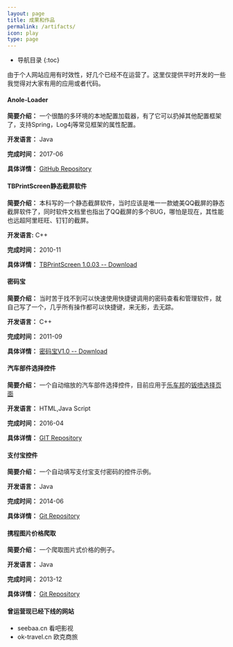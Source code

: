 ```yaml
---
layout: page
title: 成果和作品
permalink: /artifacts/
icon: play
type: page
---
```


* 导航目录
{:toc}


由于个人网站应用有时效性，好几个已经不在运营了。这里仅提供平时开发的一些我觉得对大家有用的应用或者代码。

#### **Anole-Loader**
**简要介绍：** 一个很酷的多环境的本地配置加载器，有了它可以扔掉其他配置框架了，支持Spring，Log4j等常见框架的属性配置。

**开发语言：** Java

**完成时间：** 2017-06

**具体详情：** [GitHub Repository](https://github.com/tbwork/anole-loader)

#### **TBPrintScreen静态截屏软件**

**简要介绍：** 本科写的一个静态截屏软件，当时应该是唯一一款媲美QQ截屏的静态截屏软件了，同时软件文档里也指出了QQ截屏的多个BUG，哪怕是现在，其性能也远超阿里旺旺、钉钉的截屏。

**开发语言:** C++

**完成时间：** 2010-11

**具体详情：** [TBPrintScreen 1.0.03 -- Download](http://7xpe43.com1.z0.glb.clouddn.com/WaveSoft%E9%9D%99%E6%80%81%E6%88%AA%E5%B1%8F1.0.0.3.rar)

#### **密码宝**
**简要介绍：** 当时苦于找不到可以快速使用快捷键调用的密码查看和管理软件，就自己写了一个，几乎所有操作都可以快捷键，来无影，去无踪。

**开发语言：** C++

**完成时间：** 2011-09

**具体详情：** [密码宝V1.0 -- Download](http://7xpe43.com1.z0.glb.clouddn.com/%E5%AF%86%E7%A0%81%E5%AE%9D%E5%AE%89%E8%A3%85%E5%8C%85.rar)

#### **汽车部件选择控件**
**简要介绍：** 一个自动缩放的汽车部件选择控件，目前应用于[乐车邦](http://www.lechebang.com/)的[钣喷选择页面](https://m.lechebang.com/paint/index)

**开发语言：** HTML,Java Script

**完成时间：** 2016-04

**具体详情：** [GIT Repository](http://git.oschina.net/tbworks/PloySelectArea)


#### **支付宝控件**
**简要介绍：** 一个自动填写支付宝支付密码的控件示例。

**开发语言：** Java

**完成时间：** 2014-06

**具体详情：** [Git Repository](https://github.com/tbwork/alipay_edit_typer)


#### **携程图片价格爬取**
**简要介绍：** 一个爬取图片式价格的例子。

**开发语言：** Java

**完成时间：** 2013-12

**具体详情：** [Git Repository](https://github.com/tbwork/Ctrip_price_recognizer)



#### 曾运营现已经下线的网站
* seebaa.cn 看吧影视
* ok-travel.cn 欧克商旅
